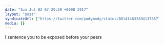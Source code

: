 ```yaml
---
date: "Sun Jul 02 07:29:59 +0000 2017"
layout: "post"
syndicateUrl: ["https://twitter.com/pudymody/status/881414633894137857"]
media: []
---
```

I sentence you to be exposed before your peers
